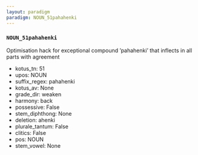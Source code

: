 ```yaml
---
layout: paradigm
paradigm: NOUN_51pahahenki
---
```

### ` NOUN_51pahahenki `

Optimisation hack for exceptional compound ’pahahenki’ that inflects in all parts with agreement
* kotus_tn: 51
* upos: NOUN
* suffix_regex: pahahenki
* kotus_av: None
* grade_dir: weaken
* harmony: back
* possessive: False
* stem_diphthong: None
* deletion: ahenki
* plurale_tantum: False
* clitics: False
* pos: NOUN
* stem_vowel: None

